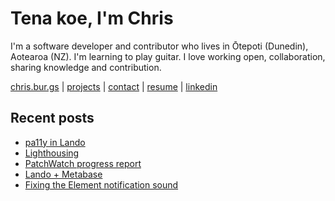 # Tena koe, I'm Chris

I'm a software developer and contributor who lives in Ōtepoti (Dunedin), Aotearoa (NZ). I'm learning to play guitar. I love working open, collaboration, sharing knowledge and contribution.

[chris.bur.gs](https://chris.bur.gs) | [projects](https://chris.bur.gs/projects/) | [contact](https://chris.bur.gs/contact/) | [resume](https://chris.bur.gs/resume) | [linkedin](https://linkedin.com/in/stephenajulu)

## Recent posts

<!-- BLOG-POST-LIST:START -->
- [pa11y in Lando](https://chris.bur.gs/pa11y-in-lando/)
- [Lighthousing](https://chris.bur.gs/lighthouse/)
- [PatchWatch progress report](https://chris.bur.gs/patchwatch-progress/)
- [Lando + Metabase](https://chris.bur.gs/lando-metabase/)
- [Fixing the Element notification sound](https://chris.bur.gs/custom-element-notification-sounds/)
<!-- BLOG-POST-LIST:END -->
